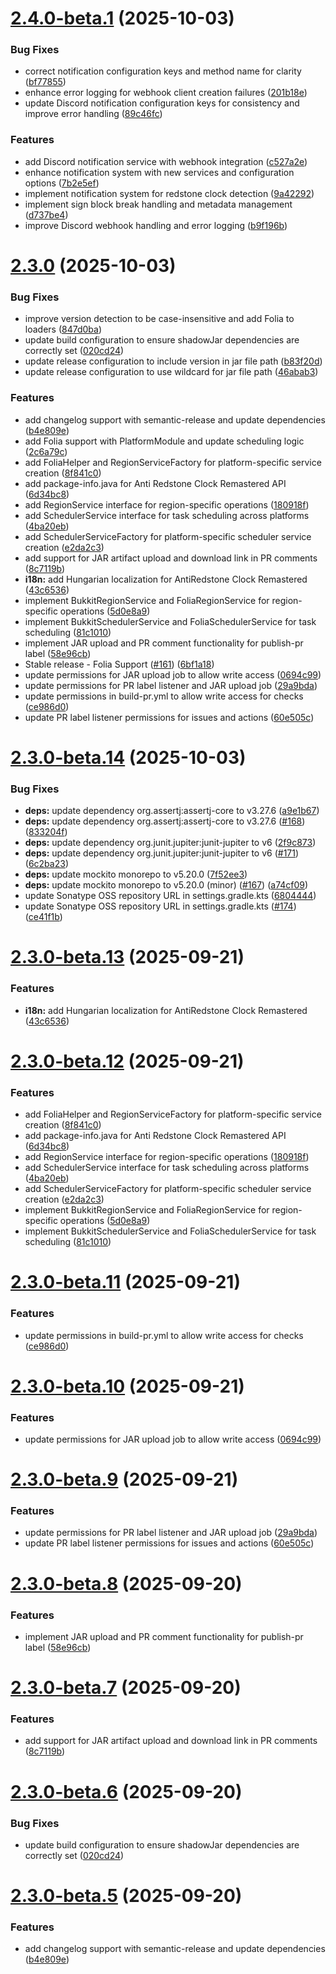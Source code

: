 # [2.4.0-beta.1](https://github.com/OneLiteFeatherNET/AntiRedstoneClock-Remastered/compare/v2.3.0...v2.4.0-beta.1) (2025-10-03)


### Bug Fixes

* correct notification configuration keys and method name for clarity ([bf77855](https://github.com/OneLiteFeatherNET/AntiRedstoneClock-Remastered/commit/bf77855b6cc963b100a8cb9b86f98c182daab4ef))
* enhance error logging for webhook client creation failures ([201b18e](https://github.com/OneLiteFeatherNET/AntiRedstoneClock-Remastered/commit/201b18e9d86e657b2dc9da0e1a5f6723236607fa))
* update Discord notification configuration keys for consistency and improve error handling ([89c46fc](https://github.com/OneLiteFeatherNET/AntiRedstoneClock-Remastered/commit/89c46fccbe699614fcae5aac05348af1d721c8c1))


### Features

* add Discord notification service with webhook integration ([c527a2e](https://github.com/OneLiteFeatherNET/AntiRedstoneClock-Remastered/commit/c527a2e9b24da2e9ff83af853802021a2b6e6401))
* enhance notification system with new services and configuration options ([7b2e5ef](https://github.com/OneLiteFeatherNET/AntiRedstoneClock-Remastered/commit/7b2e5efb46dca0a3dc2bff98342b6c0e27e69425))
* implement notification system for redstone clock detection ([9a42292](https://github.com/OneLiteFeatherNET/AntiRedstoneClock-Remastered/commit/9a422921687670fa53af6365fe9498d1f0f1d99a))
* implement sign block break handling and metadata management ([d737be4](https://github.com/OneLiteFeatherNET/AntiRedstoneClock-Remastered/commit/d737be4be32760383b588ffd6bb9736c2b54a41a))
* improve Discord webhook handling and error logging ([b9f196b](https://github.com/OneLiteFeatherNET/AntiRedstoneClock-Remastered/commit/b9f196b8bb839f96e7d3b805710150136b7f5497))

# [2.3.0](https://github.com/OneLiteFeatherNET/AntiRedstoneClock-Remastered/compare/v2.2.8...v2.3.0) (2025-10-03)


### Bug Fixes

* improve version detection to be case-insensitive and add Folia to loaders ([847d0ba](https://github.com/OneLiteFeatherNET/AntiRedstoneClock-Remastered/commit/847d0bae03ba487d402aaa8d68beb833345821bd))
* update build configuration to ensure shadowJar dependencies are correctly set ([020cd24](https://github.com/OneLiteFeatherNET/AntiRedstoneClock-Remastered/commit/020cd24b9a441c3ec7f38b72c58fd4da3787230e))
* update release configuration to include version in jar file path ([b83f20d](https://github.com/OneLiteFeatherNET/AntiRedstoneClock-Remastered/commit/b83f20dd80f9c9ca64851600672eb12cff567127))
* update release configuration to use wildcard for jar file path ([46abab3](https://github.com/OneLiteFeatherNET/AntiRedstoneClock-Remastered/commit/46abab32b0d090f08659d028ba3c5b7f94b957c1))


### Features

* add changelog support with semantic-release and update dependencies ([b4e809e](https://github.com/OneLiteFeatherNET/AntiRedstoneClock-Remastered/commit/b4e809e99364cf1c88262caba6ced6d6f1047102))
* add Folia support with PlatformModule and update scheduling logic ([2c6a79c](https://github.com/OneLiteFeatherNET/AntiRedstoneClock-Remastered/commit/2c6a79c67e6b405f408eb6ad84eea4c977016642))
* add FoliaHelper and RegionServiceFactory for platform-specific service creation ([8f841c0](https://github.com/OneLiteFeatherNET/AntiRedstoneClock-Remastered/commit/8f841c07c9b6797a62eba8fffc4978199cf7f223))
* add package-info.java for Anti Redstone Clock Remastered API ([6d34bc8](https://github.com/OneLiteFeatherNET/AntiRedstoneClock-Remastered/commit/6d34bc8fdf45ac3c2106ed80721360fc24bff6c6))
* add RegionService interface for region-specific operations ([180918f](https://github.com/OneLiteFeatherNET/AntiRedstoneClock-Remastered/commit/180918f7d70a22077cdcd311d66de5fe8501e961))
* add SchedulerService interface for task scheduling across platforms ([4ba20eb](https://github.com/OneLiteFeatherNET/AntiRedstoneClock-Remastered/commit/4ba20eb3b7931bbf1015736d3651a9c44f79ef6f))
* add SchedulerServiceFactory for platform-specific scheduler service creation ([e2da2c3](https://github.com/OneLiteFeatherNET/AntiRedstoneClock-Remastered/commit/e2da2c39fc94355b76386e987883756936bdb45d))
* add support for JAR artifact upload and download link in PR comments ([8c7119b](https://github.com/OneLiteFeatherNET/AntiRedstoneClock-Remastered/commit/8c7119b0c4f31db9ade3ae7005a285735dfacbd7))
* **i18n:** add Hungarian localization for AntiRedstone Clock Remastered ([43c6536](https://github.com/OneLiteFeatherNET/AntiRedstoneClock-Remastered/commit/43c6536ad19869ca672d49e61355ee013f3eac55))
* implement BukkitRegionService and FoliaRegionService for region-specific operations ([5d0e8a9](https://github.com/OneLiteFeatherNET/AntiRedstoneClock-Remastered/commit/5d0e8a9210b4a67d6c31e6a898482ab1b5cd5523))
* implement BukkitSchedulerService and FoliaSchedulerService for task scheduling ([81c1010](https://github.com/OneLiteFeatherNET/AntiRedstoneClock-Remastered/commit/81c1010d67beffb55276e4ff135d3a39f6bcf901))
* implement JAR upload and PR comment functionality for publish-pr label ([58e96cb](https://github.com/OneLiteFeatherNET/AntiRedstoneClock-Remastered/commit/58e96cbaddb688ad4f0b795b2a7202ed8332090d))
* Stable release - Folia Support  ([#161](https://github.com/OneLiteFeatherNET/AntiRedstoneClock-Remastered/issues/161)) ([6bf1a18](https://github.com/OneLiteFeatherNET/AntiRedstoneClock-Remastered/commit/6bf1a18da232d1a4a59758478ef940a24a807e74))
* update permissions for JAR upload job to allow write access ([0694c99](https://github.com/OneLiteFeatherNET/AntiRedstoneClock-Remastered/commit/0694c99ca6e237d027275576eddd954ffcc622eb))
* update permissions for PR label listener and JAR upload job ([29a9bda](https://github.com/OneLiteFeatherNET/AntiRedstoneClock-Remastered/commit/29a9bda16a9a418542d15b9ea2d15580c8312edd))
* update permissions in build-pr.yml to allow write access for checks ([ce986d0](https://github.com/OneLiteFeatherNET/AntiRedstoneClock-Remastered/commit/ce986d0acb4795dc3e8029c7a77bb6e8d22ed495))
* update PR label listener permissions for issues and actions ([60e505c](https://github.com/OneLiteFeatherNET/AntiRedstoneClock-Remastered/commit/60e505c24462260cbfbc0169a25c90d0893421c5))

# [2.3.0-beta.14](https://github.com/OneLiteFeatherNET/AntiRedstoneClock-Remastered/compare/v2.3.0-beta.13...v2.3.0-beta.14) (2025-10-03)


### Bug Fixes

* **deps:** update dependency org.assertj:assertj-core to v3.27.6 ([a9e1b67](https://github.com/OneLiteFeatherNET/AntiRedstoneClock-Remastered/commit/a9e1b677475e7d18b6a82e8fa98d3557ca139f84))
* **deps:** update dependency org.assertj:assertj-core to v3.27.6 ([#168](https://github.com/OneLiteFeatherNET/AntiRedstoneClock-Remastered/issues/168)) ([833204f](https://github.com/OneLiteFeatherNET/AntiRedstoneClock-Remastered/commit/833204fac237a75fae92e07c8e14c86a4fa3d2e3))
* **deps:** update dependency org.junit.jupiter:junit-jupiter to v6 ([2f9c873](https://github.com/OneLiteFeatherNET/AntiRedstoneClock-Remastered/commit/2f9c873a3bc9318974ebd1ece5aa04e5891f9b2f))
* **deps:** update dependency org.junit.jupiter:junit-jupiter to v6 ([#171](https://github.com/OneLiteFeatherNET/AntiRedstoneClock-Remastered/issues/171)) ([6c2ba23](https://github.com/OneLiteFeatherNET/AntiRedstoneClock-Remastered/commit/6c2ba2341f306f30905208dd2aee359bdb7f709b))
* **deps:** update mockito monorepo to v5.20.0 ([7f52ee3](https://github.com/OneLiteFeatherNET/AntiRedstoneClock-Remastered/commit/7f52ee38fdae64ffd71ccaac23d6d904fc7813c5))
* **deps:** update mockito monorepo to v5.20.0 (minor) ([#167](https://github.com/OneLiteFeatherNET/AntiRedstoneClock-Remastered/issues/167)) ([a74cf09](https://github.com/OneLiteFeatherNET/AntiRedstoneClock-Remastered/commit/a74cf0931d2734f4f2988c8dd3f031083cb61a48))
* update Sonatype OSS repository URL in settings.gradle.kts ([6804444](https://github.com/OneLiteFeatherNET/AntiRedstoneClock-Remastered/commit/68044448ade05e8cb6c0c98067d47e6c6eb1313f))
* update Sonatype OSS repository URL in settings.gradle.kts ([#174](https://github.com/OneLiteFeatherNET/AntiRedstoneClock-Remastered/issues/174)) ([ce41f1b](https://github.com/OneLiteFeatherNET/AntiRedstoneClock-Remastered/commit/ce41f1b37765166c4bfadfcafdacafeb4228dbe6))

# [2.3.0-beta.13](https://github.com/OneLiteFeatherNET/AntiRedstoneClock-Remastered/compare/v2.3.0-beta.12...v2.3.0-beta.13) (2025-09-21)


### Features

* **i18n:** add Hungarian localization for AntiRedstone Clock Remastered ([43c6536](https://github.com/OneLiteFeatherNET/AntiRedstoneClock-Remastered/commit/43c6536ad19869ca672d49e61355ee013f3eac55))

# [2.3.0-beta.12](https://github.com/OneLiteFeatherNET/AntiRedstoneClock-Remastered/compare/v2.3.0-beta.11...v2.3.0-beta.12) (2025-09-21)


### Features

* add FoliaHelper and RegionServiceFactory for platform-specific service creation ([8f841c0](https://github.com/OneLiteFeatherNET/AntiRedstoneClock-Remastered/commit/8f841c07c9b6797a62eba8fffc4978199cf7f223))
* add package-info.java for Anti Redstone Clock Remastered API ([6d34bc8](https://github.com/OneLiteFeatherNET/AntiRedstoneClock-Remastered/commit/6d34bc8fdf45ac3c2106ed80721360fc24bff6c6))
* add RegionService interface for region-specific operations ([180918f](https://github.com/OneLiteFeatherNET/AntiRedstoneClock-Remastered/commit/180918f7d70a22077cdcd311d66de5fe8501e961))
* add SchedulerService interface for task scheduling across platforms ([4ba20eb](https://github.com/OneLiteFeatherNET/AntiRedstoneClock-Remastered/commit/4ba20eb3b7931bbf1015736d3651a9c44f79ef6f))
* add SchedulerServiceFactory for platform-specific scheduler service creation ([e2da2c3](https://github.com/OneLiteFeatherNET/AntiRedstoneClock-Remastered/commit/e2da2c39fc94355b76386e987883756936bdb45d))
* implement BukkitRegionService and FoliaRegionService for region-specific operations ([5d0e8a9](https://github.com/OneLiteFeatherNET/AntiRedstoneClock-Remastered/commit/5d0e8a9210b4a67d6c31e6a898482ab1b5cd5523))
* implement BukkitSchedulerService and FoliaSchedulerService for task scheduling ([81c1010](https://github.com/OneLiteFeatherNET/AntiRedstoneClock-Remastered/commit/81c1010d67beffb55276e4ff135d3a39f6bcf901))

# [2.3.0-beta.11](https://github.com/OneLiteFeatherNET/AntiRedstoneClock-Remastered/compare/v2.3.0-beta.10...v2.3.0-beta.11) (2025-09-21)


### Features

* update permissions in build-pr.yml to allow write access for checks ([ce986d0](https://github.com/OneLiteFeatherNET/AntiRedstoneClock-Remastered/commit/ce986d0acb4795dc3e8029c7a77bb6e8d22ed495))

# [2.3.0-beta.10](https://github.com/OneLiteFeatherNET/AntiRedstoneClock-Remastered/compare/v2.3.0-beta.9...v2.3.0-beta.10) (2025-09-21)


### Features

* update permissions for JAR upload job to allow write access ([0694c99](https://github.com/OneLiteFeatherNET/AntiRedstoneClock-Remastered/commit/0694c99ca6e237d027275576eddd954ffcc622eb))

# [2.3.0-beta.9](https://github.com/OneLiteFeatherNET/AntiRedstoneClock-Remastered/compare/v2.3.0-beta.8...v2.3.0-beta.9) (2025-09-21)


### Features

* update permissions for PR label listener and JAR upload job ([29a9bda](https://github.com/OneLiteFeatherNET/AntiRedstoneClock-Remastered/commit/29a9bda16a9a418542d15b9ea2d15580c8312edd))
* update PR label listener permissions for issues and actions ([60e505c](https://github.com/OneLiteFeatherNET/AntiRedstoneClock-Remastered/commit/60e505c24462260cbfbc0169a25c90d0893421c5))

# [2.3.0-beta.8](https://github.com/OneLiteFeatherNET/AntiRedstoneClock-Remastered/compare/v2.3.0-beta.7...v2.3.0-beta.8) (2025-09-20)


### Features

* implement JAR upload and PR comment functionality for publish-pr label ([58e96cb](https://github.com/OneLiteFeatherNET/AntiRedstoneClock-Remastered/commit/58e96cbaddb688ad4f0b795b2a7202ed8332090d))

# [2.3.0-beta.7](https://github.com/OneLiteFeatherNET/AntiRedstoneClock-Remastered/compare/v2.3.0-beta.6...v2.3.0-beta.7) (2025-09-20)


### Features

* add support for JAR artifact upload and download link in PR comments ([8c7119b](https://github.com/OneLiteFeatherNET/AntiRedstoneClock-Remastered/commit/8c7119b0c4f31db9ade3ae7005a285735dfacbd7))

# [2.3.0-beta.6](https://github.com/OneLiteFeatherNET/AntiRedstoneClock-Remastered/compare/v2.3.0-beta.5...v2.3.0-beta.6) (2025-09-20)


### Bug Fixes

* update build configuration to ensure shadowJar dependencies are correctly set ([020cd24](https://github.com/OneLiteFeatherNET/AntiRedstoneClock-Remastered/commit/020cd24b9a441c3ec7f38b72c58fd4da3787230e))

# [2.3.0-beta.5](https://github.com/OneLiteFeatherNET/AntiRedstoneClock-Remastered/compare/v2.3.0-beta.4...v2.3.0-beta.5) (2025-09-20)


### Features

* add changelog support with semantic-release and update dependencies ([b4e809e](https://github.com/OneLiteFeatherNET/AntiRedstoneClock-Remastered/commit/b4e809e99364cf1c88262caba6ced6d6f1047102))
